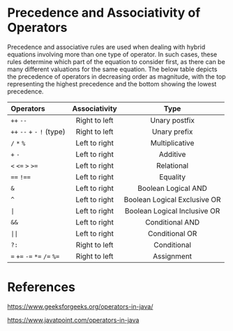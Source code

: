 # Precedence and Associativity of Operators


Precedence and associative rules are used when dealing with hybrid equations involving more than one type of operator. In such cases, these rules determine which part of the equation to consider first, as there can be many different valuations for the same equation. The below table depicts the precedence of operators in decreasing order as magnitude, with the top representing the highest precedence and the bottom showing the lowest precedence.





| Operators | Associativity | Type |
|:--- | :---: | :---: |
| `++` `--` | Right to left | Unary postfix |
| `++` `--` `+` `-` `!` (type) |  Right to left | Unary prefix |
| `/` `*` `%` | Left to right | Multiplicative |
| `+` `-` | Left to right | Additive |
| `<` `<=` `>` `>=` | Left to right | Relational |
| `==` `!==` | Left to right | Equality |
| `&` | Left to right | Boolean Logical AND |
| `^` | Left to right | Boolean Logical Exclusive OR |
| `\|` | Left to right | Boolean Logical Inclusive OR |
| `&&` | Left to right | Conditional AND |
| `\|\|` | Left to right | Conditional OR |
| `?:` | Right to left | Conditional |
| `=` `+=` `-=` `*=` `/=` `%=` | Right to left | Assignment |





# References

https://www.geeksforgeeks.org/operators-in-java/

https://www.javatpoint.com/operators-in-java